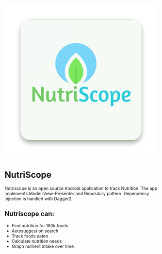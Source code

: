 ![logo](https://github.com/jtexp/NutriScope/blob/master/app/src/main/res/drawable/web_hi_res_512.png?raw=true)

# NutriScope
Nutriscope is an open source Android application to track Nutrition. The app implements Model-View-Presenter and Repository pattern.  Dependency injection is handled with Dagger2. 

## Nutriscope can:
* Find nutrition for 180k foods
* Autosuggest on search
* Track foods eaten
* Calculate nutrition needs
* Graph nutrient intake over time

